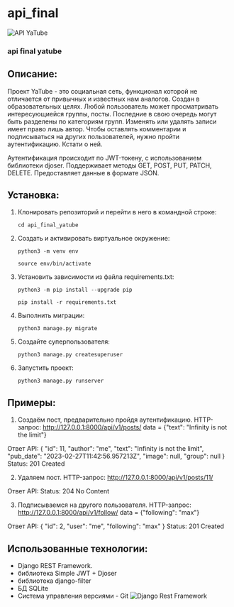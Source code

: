 # api_final
![API YaTube](https://user-images.githubusercontent.com/59732804/112229268-b60dfe80-8c43-11eb-9bc9-a05a5e6ddbf0.png)
### api final yatube

## Описание:
Проект YaTube - это социальная сеть, функционал которой не отличается от привычных и известных нам аналогов. Создан в образовательных целях.
Любой пользователь может просматривать интересующиейся группы, посты. Последние в свою очередь могут быть разделены по категориям групп. Изменять или удалять записи имеет право лишь автор. Чтобы оставлять комментарии и подписываться на других пользователей, нужно пройти аутентификацию. Кстати о ней.

Аутентификация происходит по JWT-токену, с использованием библиотеки djoser. Поддерживает методы GET, POST, PUT, PATCH, DELETE. Предоставляет данные в формате JSON.

## Установка:
1. Клонировать репозиторий и перейти в него в командной строке:
    ```
    cd api_final_yatube
    ```
2. Cоздать и активировать виртуальное окружение:
    ```
    python3 -m venv env 
    ```
    ```
    source env/bin/activate
    ```
3. Установить зависимости из файла requirements.txt:
    ```
    python3 -m pip install --upgrade pip
    ```
    ```
    pip install -r requirements.txt
    ```
4. Выполнить миграции:
    ```
    python3 manage.py migrate
    ```
5. Создайте суперпользователя:
    ```
    python3 manage.py createsuperuser
    ```
6. Запустить проект:
    ```
    python3 manage.py runserver
    ```

## Примеры:
1. Создаём пост, предварительно пройдя аутентификацию.
    HTTP-запрос: http://127.0.0.1:8000/api/v1/posts/
    data = {"text": "Infinity is not the limit"}

Ответ API:
{
    "id": 11,
    "author": "me",
    "text": "Infinity is not the limit",
    "pub_date": "2023-02-27T11:42:56.957213Z",
    "image": null,
    "group": null
}
    Status: 201 Created

2. Удаляем пост.
    HTTP-запрос: http://127.0.0.1:8000/api/v1/posts/11/

Ответ API:
    Status: 204 No Content

3. Подписываемся на другого пользователя.
    HTTP-запрос: http://127.0.0.1:8000/api/v1/follow/
    data = {"following": "max"}

Ответ API:
{
    "id": 2,
    "user": "me",
    "following": "max"
}
    Status: 201 Created

## Использованные технологии:
* Django REST Framework. 
* библиотека Simple JWT + Djoser
* библиотека django-filter 
* БД SQLite
* Система управления версиями - Git
![Django Rest Framework](https://media.slid.es/uploads/708405/images/4005243/django_rest_500x500.png)


    

    


 
